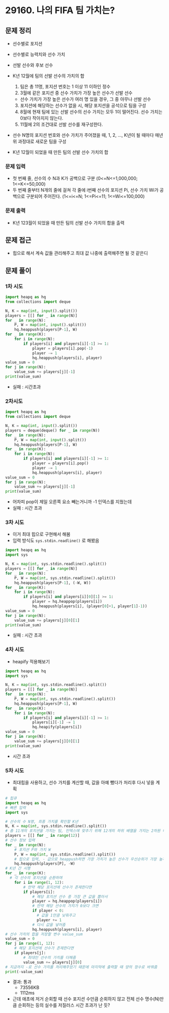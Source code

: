 # 29160. 나의 FIFA 팀 가치는?
## 문제 정리
* 선수별로 포지션
* 선수별로 능력치와 선수 가치
* 선발 선수와 후보 선수


* K년 12월에 팀의 선발 선수의 가치의 합
  1. 팀은 총 11명, 포지션 번호는 1 이상 11 이하인 정수
  2. 3월에 같은 포지션 중 선수 가치가 가장 높은 선수가 선발 선수
    * 선수 가치가 가장 높은 선수가 여러 명 있을 경우, 그 중 아무나 선발 선수
  3. 포지션에 해당하는 선수가 없을 시, 해당 포지션을 공석으로 팀을 구성
  4. 8월에 현재 팀에 있는 선발 선수의 선수 가치는 모두 1이 떨어진다. 선수 가치는 0보다 작아지지 않는다.
  5. 11월에 2의 조건대로 선발 선수를 재구성한다.


* 선수 N명의 포지션 번호와 선수 가치가 주어졌을 때, 1, 2, ..., K년이 될 때마다 매년 위 과정대로 새로운 팀을 구성
* K년 12월이 되었을 때 만든 팀의 선발 선수 가치의 합
### 문제 입력
* 첫 번째 줄, 선수의 수 N과 K가 공백으로 구분 (0<=N<=1,000,000; 1<=K<=50,000)
* 두 번째 줄부터 N개의 줄에 걸쳐 각 줄에 i번째 선수의 포지션 Pi, 선수 가치 Wi가 공백으로 구분되어 주어진다. (1<=i<=N; 1<=Pi<=11; 1<=Wi<=100,000)
### 문제 출력
* K년 123월이 되었을 때 만든 팀의 선발 선수 가치의 합을 출력
## 문제 접근
* 힙으로 해서 계속 값들 관리해주고 최대 값 나중에 출력해주면 될 것 같은디
## 문제 풀이
### 1차 시도
```python
import heapq as hq
from collections import deque

N, K = map(int, input().split())
players = [[] for _ in range(N)]
for _ in range(N):
    P, W = map(int, input().split())
    hq.heappush(players[P-1], W)
for _ in range(K):
    for i in range(N):
        if players[i] and players[i][-1] >= 1:
            player = players[i].pop(-1)
            player -= 1
            hq.heappush(players[i], player)
value_sum = 0
for j in range(N):
    value_sum += players[j][-1]
print(value_sum)
```
* 실패 : 시간초과
### 2차시도
```python
import heapq as hq
from collections import deque

N, K = map(int, input().split())
players = deque(deque() for _ in range(N))
for _ in range(N):
    P, W = map(int, input().split())
    hq.heappush(players[P-1], W)
for _ in range(K):
    for i in range(N):
        if players[i] and players[i][-1] >= 1:
            player = players[i].pop()
            player -= 1
            hq.heappush(players[i], player)
value_sum = 0
for j in range(N):
    value_sum += players[j][-1]
print(value_sum)
```
* 어차피 pop이 제일 오른쪽 요소 빼는거니까 -1 인덱스를 지웠는데
* 실패 : 시간 초과
### 3차 시도
* 이거 최대 힙으로 구현해서 해봄
* 입력 방식도 ```sys.stdin.readline()``` 로 해봤음
```python
import heapq as hq
import sys

N, K = map(int, sys.stdin.readline().split())
players = [[] for _ in range(N)]
for _ in range(N):
    P, W = map(int, sys.stdin.readline().split())
    hq.heappush(players[P-1], (-W, W))
for _ in range(K):
    for i in range(N):
        if players[i] and players[i][0][1] >= 1:
            player = hq.heappop(players[i])
            hq.heappush(players[i], (player[0]+1, player[1]-1))
value_sum = 0
for j in range(N):
    value_sum += players[j][0][1]
print(value_sum)
```
* 실패 : 시간 초과
### 4차 시도
* heapify 적용해보기
```python
import heapq as hq
import sys

N, K = map(int, sys.stdin.readline().split())
players = [[] for _ in range(N)]
for _ in range(N):
    P, W = map(int, sys.stdin.readline().split())
    hq.heappush(players[P-1], W)
for _ in range(K):
    for i in range(N):
        if players[i] and players[i][-1] >= 1:
            players[i][-1] -= 1
            hq.heapify(players[i])
value_sum = 0
for j in range(N):
    value_sum += players[j][0][1]
print(value_sum)
```
* 시간 초과
### 5차 시도
* 최대힙을 사용하고, 선수 가치를 계산할 때, 값을 아예 뺐다가 처리후 다시 넣을 계획
```python
# 힙큐
import heapq as hq
# 빠른 입력
import sys

# 선수의 수 N명, 최종 가치를 확인할 K년
N, K = map(int, sys.stdin.readline().split())
# 총 11개의 포지션을 가지는 팀, 인덱스에 맞추기 위해 12개의 하위 배열을 가지는 2차원 배열 정의
players = [[] for _ in range(12)]
# 선수 정보 입력
for _ in range(N):
    # 포지션 P와 가치 W
    P, W = map(int, sys.stdin.readline().split())
    # 힙으로 입력, - 값으로 heappush하면 가장 가치가 높은 선수가 우선순위가 가장 높게 입력됨
    hq.heappush(players[P], -W)
# K년 간 시행
for _ in range(K):
  # 각 선수의 포지션을 순환하며
    for i in range(1, 12):
        # 만약 해당 포지션에 선수가 존재한다면
        if players[i]:
            # 해당 포지션 선수 중 가장 큰 값을 뽑아서
            player = hq.heappop(players[i])
            # 만약 해당 선수의 가치가 0보다 크면
            if player < 0:
              # 값을 1만큼 낮춰주고
              player += 1
            # 다시 값을 넣어줌
            hq.heappush(players[i], player)
# 선수 가치의 합을 저장할 변수 value_sum
value_sum = 0
for j in range(1, 12):
    # 해당 포지션에 선수가 존재한다면
    if players[j]:
        # 최대인 선수의 가치를 더해줌
        value_sum += players[j][0]
# 지금까지 -로 선수 가치를 처리해주었기 때문에 마지막에 출력할 때 양의 정수로 바꿔줌
print(-value_sum)
```
* 결과: 통과
  * 73556KB
  * 1112ms
* 근데 애초에 저거 순회할 때 선수 포지션 수만큼 순회하지 않고 전체 선수 명수(N)만큼 순회하는 등의 실수를 저질러스 시간 초과가 난 듯?